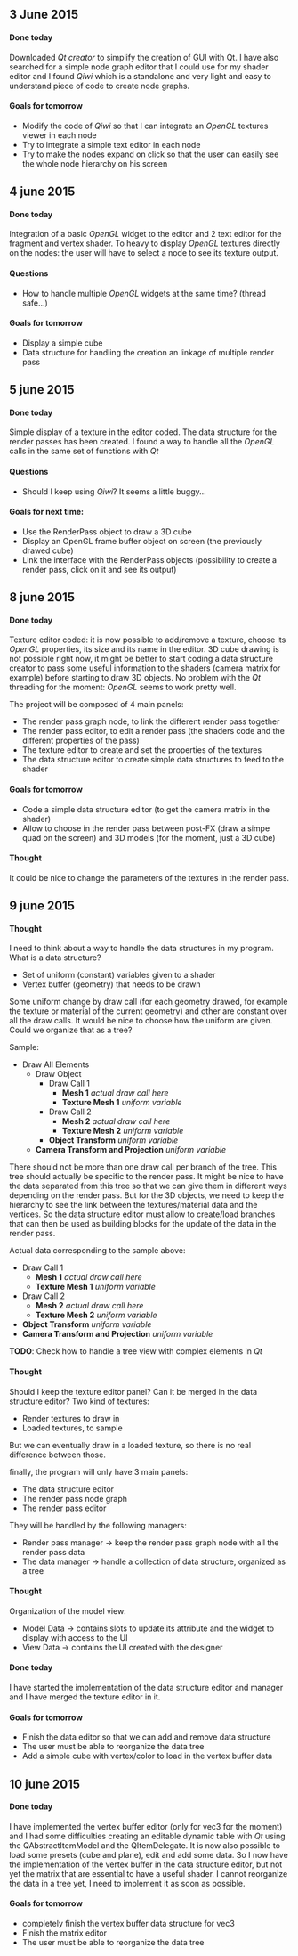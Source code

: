 ## 3 June 2015

#### Done today
Downloaded _Qt creator_ to simplify the creation of GUI with Qt.
I have also searched for a simple node graph editor that I could use for my shader editor and I found _Qiwi_ which is a standalone and very light and easy to understand piece of code to create node graphs.

#### Goals for tomorrow
- Modify the code of _Qiwi_ so that I can integrate an _OpenGL_ textures viewer in each node
- Try to integrate a simple text editor in each node
- Try to make the nodes expand on click so that the user can easily see the whole node hierarchy on his screen

## 4 june 2015

#### Done today
Integration of a basic _OpenGL_ widget to the editor and 2 text editor for the fragment and vertex shader.
To heavy to display _OpenGL_ textures directly on the nodes: the user will have to select a node to see its texture output.

#### Questions
- How to handle multiple _OpenGL_ widgets at the same time? (thread safe...)

#### Goals for tomorrow
- Display a simple cube
- Data structure for handling the creation an linkage of multiple render pass

## 5 june 2015

#### Done today
Simple display of a texture in the editor coded.
The data structure for the render passes has been created.
I found a way to handle all the _OpenGL_ calls in the same set of functions with _Qt_

#### Questions
- Should I keep using _Qiwi_? It seems a little buggy...

#### Goals for next time:
- Use the RenderPass object to draw a 3D cube
- Display an OpenGL frame buffer object on screen (the previously drawed cube)
- Link the interface with the RenderPass objects (possibility to create a render pass, click on it and see its output)

## 8 june 2015

#### Done today
Texture editor coded: it is now possible to add/remove a texture, choose its _OpenGL_ properties, its size and its name in the editor.
3D cube drawing is not possible right now, it might be better to start coding a data structure creator to pass some useful information to the shaders (camera matrix for example) before starting to draw 3D objects.
No problem with the _Qt_ threading for the moment: _OpenGL_ seems to work pretty well.

The project will be composed of 4 main panels:
- The render pass graph node, to link the different render pass together
- The render pass editor, to edit a render pass (the shaders code and the different properties of the pass)
- The texture editor to create and set the properties of the textures
- The data structure editor to create simple data structures to feed to the shader

#### Goals for tomorrow
- Code a simple data structure editor (to get the camera matrix in the shader)
- Allow to choose in the render pass between post-FX (draw a simpe quad on the screen) and 3D models (for the moment, just a 3D cube)

#### Thought
It could be nice to change the parameters of the textures in the render pass.

## 9 june 2015

#### Thought
I need to think about a way to handle the data structures in my program.
What is a data structure?
- Set of uniform (constant) variables given to a shader
- Vertex buffer (geometry) that needs to be drawn

Some uniform change by draw call (for each geometry drawed, for example the texture or material of the current geometry) and other are constant over all the draw calls.
It would be nice to choose how the uniform are given.
Could we organize that as a tree?

Sample:
- Draw All Elements
  - Draw Object
    - Draw Call 1
      - **Mesh 1** _actual draw call here_
      - **Texture Mesh 1** _uniform variable_
    - Draw Call 2
      - **Mesh 2** _actual draw call here_
      - **Texture Mesh 2** _uniform variable_
    - **Object Transform** _uniform variable_
  - **Camera Transform and Projection** _uniform variable_

There should not be more than one draw call per branch of the tree.
This tree should actually be specific to the render pass.
It might be nice to have the data separated from this tree so that we can give them in different ways depending on the render pass. But for the 3D objects, we need to keep the hierarchy to see the link between the textures/material data and the vertices.
So the data structure editor must allow to create/load branches that can then be used as building blocks for the update of the data in the render pass.

Actual data corresponding to the sample above:
- Draw Call 1
  - **Mesh 1** _actual draw call here_
  - **Texture Mesh 1** _uniform variable_
- Draw Call 2
  - **Mesh 2** _actual draw call here_
  - **Texture Mesh 2** _uniform variable_
- **Object Transform** _uniform variable_
- **Camera Transform and Projection** _uniform variable_

**TODO**: Check how to handle a tree view with complex elements in _Qt_

#### Thought
Should I keep the texture editor panel? Can it be merged in the data structure editor?
Two kind of textures:
- Render textures to draw in
- Loaded textures, to sample

But we can eventually draw in a loaded texture, so there is no real difference between those.

finally, the program will only have 3 main panels:
- The data structure editor
- The render pass node graph
- The render pass editor

They will be handled by the following managers:
- Render pass manager -> keep the render pass graph node with all the render pass data
- The data manager -> handle a collection of data structure, organized as a tree

#### Thought
Organization of the model view:
- Model Data -> contains slots to update its attribute and the widget to display with access to the UI
- View Data -> contains the UI created with the designer

#### Done today
I have started the implementation of the data structure editor and manager and I have merged the texture editor in it.

#### Goals for tomorrow
- Finish the data editor so that we can add and remove data structure
- The user must be able to reorganize the data tree
- Add a simple cube with vertex/color to load in the vertex buffer data

## 10 june 2015

#### Done today
I have implemented the vertex buffer editor (only for vec3 for the moment) and I had some difficulties creating an editable dynamic table with _Qt_ using the QAbstractItemModel and the QItemDelegate.
It is now also possible to load some presets (cube and plane), edit and add some data.
So I now have the implementation of the vertex buffer in the data structure editor, but not yet the matrix that are essential to have a useful shader.
I cannot reorganize the data in a tree yet, I need to implement it as soon as possible.

#### Goals for tomorrow
- completely finish the vertex buffer data structure for vec3
- Finish the matrix editor
- The user must be able to reorganize the data tree